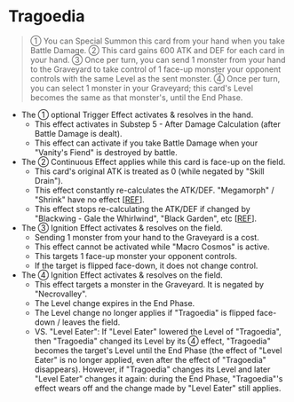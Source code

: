# Tragoedia

> ① You can Special Summon this card from your hand when you take Battle Damage. ② This card gains 600 ATK and DEF for each card in your hand. ③ Once per turn, you can send 1 monster from your hand to the Graveyard to take control of 1 face-up monster your opponent controls with the same Level as the sent monster. ④ Once per turn, you can select 1 monster in your Graveyard; this card's Level becomes the same as that monster's, until the End Phase.

*   The ① optional Trigger Effect activates & resolves in the hand.
    *   This effect activates in Substep 5 - After Damage Calculation (after Battle Damage is dealt).
    *   This effect can activate if you take Battle Damage when your "Vanity's Fiend" is destroyed by battle.
*   The ② Continuous Effect applies while this card is face-up on the field.
    *   This card's original ATK is treated as 0 (while negated by "Skill Drain").
    *   This effect constantly re-calculates the ATK/DEF. "Megamorph" / "Shrink" have no effect \[[REF](https://www.pojo.biz/board/showthread.php?t=795807)\].
    *   This effect stops re-calculating the ATK/DEF if changed by "Blackwing - Gale the Whirlwind", "Black Garden", etc \[[REF](http://duelistgroundz.com/index.php?/topic/105886-tragoedia-being-summoned-while-black-garden-is-active/&tab=comments#comment-2112568)\].
*   The ③ Ignition Effect activates & resolves on the field.
    *   Sending 1 monster from your hand to the Graveyard is a cost.
    *   This effect cannot be activated while "Macro Cosmos" is active.
    *   This targets 1 face-up monster your opponent controls.
    *   If the target is flipped face-down, it does not change control.
*   The ④ Ignition Effect activates & resolves on the field.
    *   This effect targets a monster in the Graveyard. It is negated by "Necrovalley".
    *   The Level change expires in the End Phase.
    *   The Level change no longer applies if "Tragoedia" is flipped face-down / leaves the field.
    *   VS. "Level Eater": If "Level Eater" lowered the Level of "Tragoedia", then "Tragoedia" changed its Level by its ④ effect, "Tragoedia" becomes the target's Level until the End Phase (the effect of "Level Eater" is no longer applied, even after the effect of "Tragoedia" disappears). However, if "Tragoedia" changes its Level and later "Level Eater" changes it again: during the End Phase, "Tragoedia"'s effect wears off and the change made by "Level Eater" still applies.
